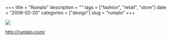 +++
title = "Rumplo"
description = ""
tags = ["fashion", "retail", "store"]
date = "2008-02-20"
categories = ["design"]
slug = "rumplo"
+++


 

  <div id="screens-thumbs" class="clearfix">
    <div class="txt-center" id="design-submission"><a href="http://rumplo.com/"><img id='bluga-thumbnail-897' class='bluga-thumbnail large' src='//media.konigi.com/bluga/
wt47f279d22e6cc_0.jpg'/></a></div>  
  </div>   
<p><a href="http://rumplo.com/">http://rumplo.com/</a></p>




